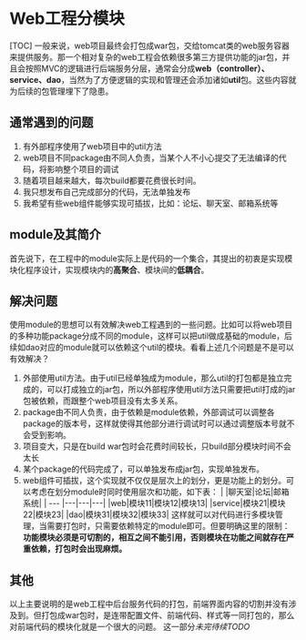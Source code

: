 # Web工程分模块
[TOC]
一般来说，web项目最终会打包成war包，交给tomcat类的web服务容器来提供服务。那一个相对复杂的web工程会依赖很多第三方提供功能的jar包，并且会按照MVC的逻辑进行后端服务分层，通常会分成**web（controller）、service、dao**，当然为了方便逻辑的实现和管理还会添加诸如**util**包。这些内容就为后续的包管理埋下了隐患。

## 通常遇到的问题
1. 有外部程序使用了web项目中的util方法
2. web项目不同package由不同人负责，当某个人不小心提交了无法编译的代码，将影响整个项目的调试
3. 随着项目越来越大，每次build都要花费很长时间。
4. 我只想发布自己完成部分的代码，无法单独发布
5. 我希望有些web组件能够实现可插拔，比如：论坛、聊天室、邮箱系统等

## module及其简介
首先说下，在工程中的module实际上是代码的一个集合，其提出的初衷是实现模块化程序设计，实现模块内的**高聚合**、模块间的**低耦合**。

## 解决问题
使用module的思想可以有效解决web工程遇到的一些问题。比如可以将web项目的多种功能package分成不同的module，这样可以把util做成基础的module，后续如dao对应的module就可以依赖这个util的模块。看看上述几个问题是不是可以有效解决？

1. 外部使用util方法。由于util已经单独成为module，那么util的打包都是独立完成的，可以打成独立的jar包，所以外部程序使用util方法只需要把util打成的jar包被依赖，而跟整个web项目没有太多关系。
2. package由不同人负责，由于依赖是module依赖，外部调试可以调整各package的版本号，这样就使得其他部分进行调试时可以通过调整版本号就不会受到影响。
3. 项目变大，只是在build war包时会花费时间较长，只build部分模块时间不会太长
4. 某个package的代码完成了，可以单独发布成jar包，实现单独发布。
5. web组件可插拔，这个实现就不仅仅是层次上的划分，更是功能上的划分。可以考虑在划分module时同时使用层次和功能，如下表：
|     |聊天室|论坛|邮箱系统|
| --- |---|---|---|
|web|模块11|模块12|模块13|
|service|模块21|模块22|模块23|
|dao|模块31|模块32|模块33|
这样就可以对代码进行多模块管理，当需要打包时，只需要依赖特定的module即可。但要明确这里的限制：**功能模块必须是可切割的，相互之间不能引用，否则模块在功能之间就存在严重依赖，打包时会出现麻烦。**

## 其他
以上主要说明的是web工程中后台服务代码的打包，前端界面内容的切割并没有涉及到。但打包成war包时，是连带配置文件、前端代码、样式等一同打包的，那么对前端代码的模块化就是一个很大的问题。
这一部分*未完待续TODO*



